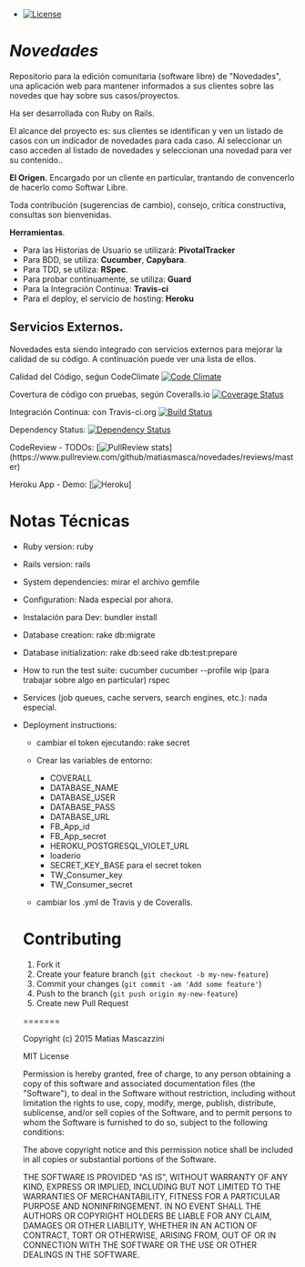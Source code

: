 - [![License](http://img.shields.io/badge/license-MIT-brightgreen.svg?style=flat-square)](http://opensource.org/licenses/MIT)

***Novedades***
===
Repositorio para la edición comunitaria (software libre) de "Novedades", una aplicación web para mantener informados a sus clientes sobre las novedes que hay sobre sus casos/proyectos.

Ha ser desarrollada con Ruby on Rails.

El alcance del proyecto es: sus clientes se identifican y ven un listado de casos con un indicador de novedades para cada caso. Al seleccionar un caso acceden al listado de novedades y seleccionan una novedad para ver su contenido..

**El Origen.**
Encargado por un cliente en particular, trantando de convencerlo de hacerlo como Softwar Libre.

Toda contribución (sugerencias de cambio), consejo, critica constructiva, consultas son bienvenidas.

**Herramientas**.
  - Para las Historias de Usuario se utilizará: **PivotalTracker**
  - Para BDD, se utiliza: **Cucumber**, **Capybara**.
  - Para TDD, se utiliza: **RSpec**.
  - Para probar continuamente, se utiliza: **Guard**
  - Para la Integración Continua: **Travis-ci**
  - Para el deploy, el servicio de hosting: **Heroku**

**Servicios Externos.**
-----------------------
Novedades esta siendo integrado con servicios externos para mejorar la calidad de su código. A continuación puede ver una lista de ellos.

Calidad del Código, seǵun CodeClimate
    [![Code Climate](https://codeclimate.com/github/matiasmasca/Novedades/badges/gpa.svg)](https://codeclimate.com/github/matiasmasca/Novedades)

Covertura de código con pruebas, según Coveralls.io
    [![Coverage Status](https://coveralls.io/repos/matiasmasca/Novedades/badge.svg)](https://coveralls.io/r/matiasmasca/Novedades)

Integración Continua: con Travis-ci.org
	[![Build Status](https://travis-ci.org/matiasmasca/Novedades.svg?branch=master)](https://travis-ci.org/matiasmasca/Novedades)

Dependency Status:
    [![Dependency Status](https://gemnasium.com/matiasmasca/Novedades.svg)](https://gemnasium.com/matiasmasca/Novedades)

CodeReview - TODOs:
    [![PullReview stats](https://www.pullreview.com/github/matiasmasca/novedades/badges/master.svg?)](https://www.pullreview.com/github/matiasmasca/novedades/reviews/master)

Heroku App - Demo:
    [![Heroku](http://heroku-badge.herokuapp.com/?app=terciar-novedades)]

**Notas Técnicas**
===========

* Ruby version:
    ruby

* Rails version:
    rails

* System dependencies:
    mirar el archivo gemfile

* Configuration:
    Nada especial por ahora.

* Instalación para Dev:
    bundler install

* Database creation:
    rake db:migrate

* Database initialization:
    rake db:seed
    rake db:test:prepare

* How to run the test suite:
    cucumber
    cucumber --profile wip (para trabajar sobre algo en particular)
    rspec

* Services (job queues, cache servers, search engines, etc.):
    nada especial.

* Deployment instructions:
  - cambiar el token ejecutando: rake secret
  - Crear las variables de entorno:
    * COVERALL
    * DATABASE_NAME
    * DATABASE_USER
    * DATABASE_PASS
    * DATABASE_URL
    * FB_App_id
    * FB_App_secret
    * HEROKU_POSTGRESQL_VIOLET_URL
    * loaderio
    * SECRET_KEY_BASE para el secret token
    * TW_Consumer_key
    * TW_Consumer_secret

  - cambiar los .yml de Travis y de Coveralls.


  Contributing
  ============

    1. Fork it
    2. Create your feature branch (`git checkout -b my-new-feature`)
    3. Commit your changes (`git commit -am 'Add some feature'`)
    4. Push to the branch (`git push origin my-new-feature`)
    5. Create new Pull Request

    =======

    Copyright (c) 2015  Matias Mascazzini

    MIT License

    Permission is hereby granted, free of charge, to any person obtaining
    a copy of this software and associated documentation files (the
    "Software"), to deal in the Software without restriction, including
    without limitation the rights to use, copy, modify, merge, publish,
    distribute, sublicense, and/or sell copies of the Software, and to
    permit persons to whom the Software is furnished to do so, subject to
    the following conditions:

    The above copyright notice and this permission notice shall be
    included in all copies or substantial portions of the Software.

    THE SOFTWARE IS PROVIDED "AS IS", WITHOUT WARRANTY OF ANY KIND,
    EXPRESS OR IMPLIED, INCLUDING BUT NOT LIMITED TO THE WARRANTIES OF
    MERCHANTABILITY, FITNESS FOR A PARTICULAR PURPOSE AND
    NONINFRINGEMENT. IN NO EVENT SHALL THE AUTHORS OR COPYRIGHT HOLDERS BE
    LIABLE FOR ANY CLAIM, DAMAGES OR OTHER LIABILITY, WHETHER IN AN ACTION
    OF CONTRACT, TORT OR OTHERWISE, ARISING FROM, OUT OF OR IN CONNECTION
    WITH THE SOFTWARE OR THE USE OR OTHER DEALINGS IN THE SOFTWARE.
